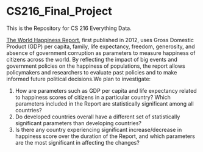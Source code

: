 # CS216_Final_Project
This is the Repository for CS 216 Everything Data. 

[The World Happiness Report](https://www.kaggle.com/unsdsn/world-happiness?select=2019.csv),
first published in 2012, uses Gross Domestic Product (GDP) per capita,
family, life expectancy, freedom, generosity, and absence of government corruption as parameters to
measure happiness of citizens across the world. By reflecting the impact of big events and government
policies on the happiness of populations, the report allows policymakers and researchers to evaluate past
policies and to make informed future political decisions.We plan to investigate: 
1. How are parameters such as GDP per capita and life expectancy related to happiness scores of
citizens in a particular country? Which parameters included in the Report are statistically
significant among all countries?
2. Do developed countries overall have a different set of statistically significant parameters than
developing countries?
3. Is there any country experiencing significant increase/decrease in happiness score over the
duration of the Report, and which parameters are the most significant in affecting the changes?
